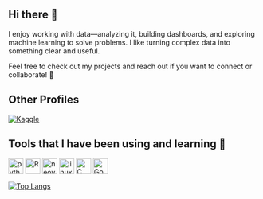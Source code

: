 ## Hi there 🐀 

I enjoy working with data—analyzing it, building dashboards, and exploring machine learning to solve problems. I like turning complex data into something clear and useful. 

Feel free to check out my projects and reach out if you want to connect or collaborate! 🚀

## Other Profiles
[![Kaggle](https://img.shields.io/badge/Kaggle-Profile-blue)](https://www.kaggle.com/endingshostler)

<h2> Tools that I have been using and learning 🔧</h2>
<p align="left">
<img src="https://cdn.jsdelivr.net/gh/devicons/devicon@latest/icons/python/python-original.svg" alt = "python" width="30" height="30"/>
<img src="https://cdn.jsdelivr.net/gh/devicons/devicon@latest/icons/rstudio/rstudio-original.svg" alt = "R" width="30" height="30"/>
<img src="https://cdn.jsdelivr.net/gh/devicons/devicon@latest/icons/neovim/neovim-original.svg" alt="neovim" width="30" height="30"/>
<img src="https://cdn.jsdelivr.net/gh/devicons/devicon@latest/icons/linux/linux-original.svg" alt="linux" width="30" height="30"/>
<img src="https://cdn.jsdelivr.net/gh/devicons/devicon@latest/icons/c/c-original.svg" alt="C" width="30" height="30"/>
<img src="https://cdn.jsdelivr.net/gh/devicons/devicon@latest/icons/go/go-original.svg" alt="GoLang" width="30" height="30"/>
</p>

[![Top Langs](https://github-readme-stats.vercel.app/api/top-langs/?username=ratludu&layout=compact&theme=tokyonight)](https://github.com/ratludu/github-readme-stats)


